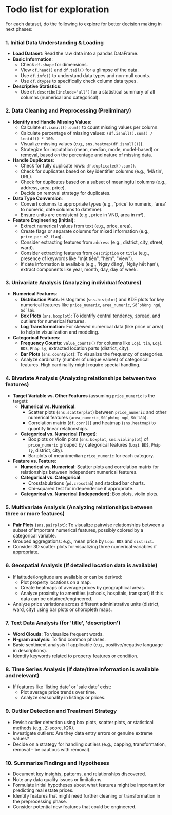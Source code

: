 # Todo list for exploration
For each dataset, do the following to explore for better decision making in next phases:
 
  ### 1. Initial Data Understanding & Loading
  - **Load Dataset**: Read the raw data into a pandas DataFrame.
  - **Basic Information**:
    - Check `df.shape` for dimensions.
    - View `df.head()` and `df.tail()` for a glimpse of the data.
    - Use `df.info()` to understand data types and non-null counts.
    - Use `df.dtypes` to specifically check column data types.
  - **Descriptive Statistics**:
    - Use `df.describe(include='all')` for a statistical summary of all columns (numerical and categorical).

  ### 2. Data Cleaning and Preprocessing (Preliminary)
  - **Identify and Handle Missing Values**:
    - Calculate `df.isnull().sum()` to count missing values per column.
    - Calculate percentage of missing values: `(df.isnull().sum() / len(df)) * 100`.
    - Visualize missing values (e.g., `sns.heatmap(df.isnull())`).
    - Strategize for imputation (mean, median, mode, model-based) or removal, based on the percentage and nature of missing data.
  - **Handle Duplicates**:
    - Check for fully duplicate rows: `df.duplicated().sum()`.
    - Check for duplicates based on key identifier columns (e.g., 'Mã tin', URL).
    - Check for duplicates based on a subset of meaningful columns (e.g., address, area, price).
    - Decide on removal strategy for duplicates.
  - **Data Type Conversion**:
    - Convert columns to appropriate types (e.g., 'price' to numeric, 'area' to numeric, date columns to datetime).
    - Ensure units are consistent (e.g., price in VND, area in m²).
  - **Feature Engineering (Initial)**:
    - Extract numerical values from text (e.g., price, area).
    - Create flags or separate columns for mixed information (e.g., `price_per_m2_flag`).
    - Consider extracting features from `address` (e.g., district, city, street, ward).
    - Consider extracting features from `description` or `title` (e.g., presence of keywords like "mặt tiền", "hẻm", "view").
    - If date information is available (e.g., 'Ngày đăng', 'Ngày hết hạn'), extract components like year, month, day, day of week.

  ### 3. Univariate Analysis (Analyzing individual features)
  - **Numerical Features**:
    - **Distribution Plots**: Histograms (`sns.histplot`) and KDE plots for key numerical features like `price_numeric`, `area_numeric`, `Số phòng ngủ`, `Số lầu`.
    - **Box Plots** (`sns.boxplot`): To identify central tendency, spread, and outliers for numerical features.
    - **Log Transformation**: For skewed numerical data (like price or area) to help in visualization and modeling.
  - **Categorical Features**:
    - **Frequency Counts**: `value_counts()` for columns like `Loại tin`, `Loại BDS`, `Pháp lý`, extracted location parts (district, city).
    - **Bar Plots** (`sns.countplot`): To visualize the frequency of categories.
    - Analyze cardinality (number of unique values) of categorical features. High cardinality might require special handling.

  ### 4. Bivariate Analysis (Analyzing relationships between two features)
  - **Target Variable vs. Other Features** (assuming `price_numeric` is the target):
    - **Numerical vs. Numerical**:
      - Scatter plots (`sns.scatterplot`) between `price_numeric` and other numerical features (`area_numeric`, `Số phòng ngủ`, `Số lầu`).
      - Correlation matrix (`df.corr()`) and heatmap (`sns.heatmap`) to quantify linear relationships.
    - **Categorical vs. Numerical (Target)**:
      - Box plots or Violin plots (`sns.boxplot`, `sns.violinplot`) of `price_numeric` grouped by categorical features (`Loại BDS`, `Pháp lý`, district, city).
      - Bar plots of mean/median `price_numeric` for each category.
  - **Feature vs. Feature**:
    - **Numerical vs. Numerical**: Scatter plots and correlation matrix for relationships between independent numerical features.
    - **Categorical vs. Categorical**:
      - Crosstabulations (`pd.crosstab`) and stacked bar charts.
      - Chi-squared test for independence if appropriate.
    - **Categorical vs. Numerical (Independent)**: Box plots, violin plots.

  ### 5. Multivariate Analysis (Analyzing relationships between three or more features)
  - **Pair Plots** (`sns.pairplot`): To visualize pairwise relationships between a subset of important numerical features, possibly colored by a categorical variable.
  - Grouped aggregations: e.g., mean price by `Loại BDS` and `district`.
  - Consider 3D scatter plots for visualizing three numerical variables if appropriate.

  ### 6. Geospatial Analysis (If detailed location data is available)
  - If latitude/longitude are available or can be derived:
    - Plot property locations on a map.
    - Create heatmaps of average prices by geographical areas.
    - Analyze proximity to amenities (schools, hospitals, transport) if this data can be obtained/engineered.
  - Analyze price variations across different administrative units (district, ward, city) using bar plots or choropleth maps.

  ### 7. Text Data Analysis (for 'title', 'description')
  - **Word Clouds**: To visualize frequent words.
  - **N-gram analysis**: To find common phrases.
  - Basic sentiment analysis if applicable (e.g., positive/negative language in descriptions).
  - Identify keywords related to property features or condition.

  ### 8. Time Series Analysis (If date/time information is available and relevant)
  - If features like 'listing date' or 'sale date' exist:
    - Plot average price trends over time.
    - Analyze seasonality in listings or prices.

  ### 9. Outlier Detection and Treatment Strategy
  - Revisit outlier detection using box plots, scatter plots, or statistical methods (e.g., Z-score, IQR).
  - Investigate outliers: Are they data entry errors or genuine extreme values?
  - Decide on a strategy for handling outliers (e.g., capping, transformation, removal – be cautious with removal).

  ### 10. Summarize Findings and Hypotheses
  - Document key insights, patterns, and relationships discovered.
  - Note any data quality issues or limitations.
  - Formulate initial hypotheses about what features might be important for predicting real estate prices.
  - Identify features that might need further cleaning or transformation in the preprocessing phase.
  - Consider potential new features that could be engineered.